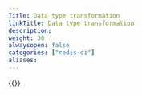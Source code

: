 ```yaml
---
Title: Data type transformation
linkTitle: Data type transformation
description:
weight: 30
alwaysopen: false
categories: ["redis-di"]
aliases: 
---
```


{{<allchildren style="h2" description="true">}}